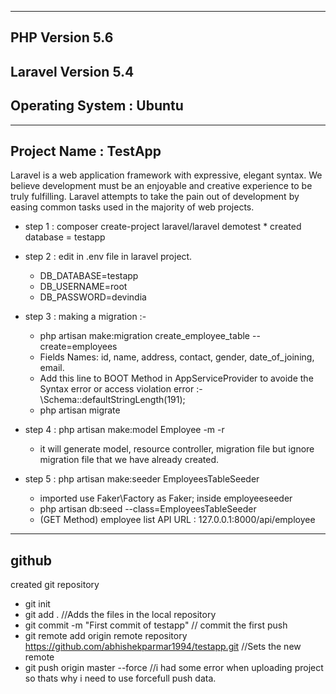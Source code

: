 
---------------------------
## PHP Version 5.6
## Laravel Version 5.4
## Operating System : Ubuntu
---------------------------
## Project Name : TestApp

Laravel is a web application framework with expressive, elegant syntax. We believe development must be an enjoyable and creative experience to be truly fulfilling. Laravel attempts to take the pain out of development by easing common tasks used in the majority of web projects.

- step 1 : composer create-project laravel/laravel demotest 
       	* created database = testapp

- step 2 : edit in .env file in laravel project.
	* DB_DATABASE=testapp
	* DB_USERNAME=root
	* DB_PASSWORD=devindia

- step 3 : making a migration :-
	* php artisan make:migration create_employee_table --create=employees
	* Fields Names: id, name, address, contact, gender, date_of_joining, email.
	* Add this line to BOOT Method in AppServiceProvider to avoide the Syntax error or access violation error :- \Schema::defaultStringLength(191);
	* php artisan migrate

- step 4 : php artisan make:model Employee -m -r
	* it will generate model, resource controller, migration file but ignore migration file that we have already created.

- step 5 : php artisan make:seeder EmployeesTableSeeder
	* imported use Faker\Factory as Faker; inside employeeseeder
	* php artisan db:seed --class=EmployeesTableSeeder
	* (GET Method) employee list API URL : 127.0.0.1:8000/api/employee



--------------------------------------
## github

created git repository
- git init
- git add . //Adds the files in the local repository
- git commit -m "First commit of testapp" // commit the first push
- git remote add origin remote repository https://github.com/abhishekparmar1994/testapp.git //Sets the new remote
- git push origin master --force //i had some error when uploading project so thats why i need to use forcefull push data.


